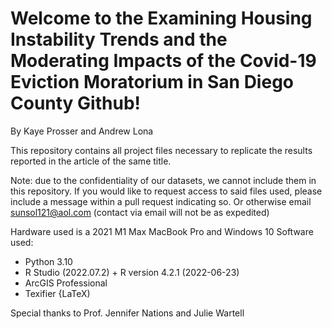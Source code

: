 #  Welcome to the Examining Housing Instability Trends and the Moderating Impacts of the Covid-19 Eviction Moratorium in San Diego County Github!

By Kaye Prosser and Andrew Lona

This repository contains all project files necessary to replicate the results reported in the article of the same title.

Note: due to the confidentiality of our datasets, we cannot include them in this repository. If you would like to request access to said files used, please include a message within a pull request indicating so. Or otherwise email sunsol121@aol.com (contact via email will not be as expedited)

Hardware used is a 2021 M1 Max MacBook Pro and Windows 10 
Software used:

- Python 3.10 
- R Studio (2022.07.2)  + R version 4.2.1 (2022-06-23)
- ArcGIS Professional
- Texifier {LaTeX)

Special thanks to Prof. Jennifer Nations and Julie Wartell
